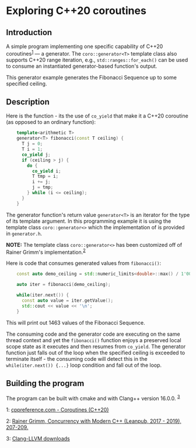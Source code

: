 # Exploring C++20 coroutines

## Introduction

A simple program implementing one specific capability of C++20 coroutines<sup>[1](#fn1)</sup> — a generator. The `coro::generator<T>` template class also supports C++20 range iteration, e.g., `std::ranges::for_each()` can be used to consume an instantiated generator-based function's output.

This generator example generates the Fibonacci Sequence up to some specified ceiling.

## Description

Here is the function - its the use of `co_yield` that make it a C++20 coroutine (as opposed to an ordinary function):

```cpp
    template<arithmetic T>
    generator<T> fibonacci(const T ceiling) {
      T j = 0;
      T i = 1;
      co_yield j;
      if (ceiling > j) {
        do {
          co_yield i;
          T tmp = i;
          i += j;
          j = tmp;
        } while (i <= ceiling);
      }
    }
```
The generator function's return value `generator<T>` is an iterator for the type of its template argument. In this programming example it is using the template class `coro::generator<>` which the implementation of is provided in `generator.h`.

**NOTE:** The template class `coro::generator<>` has been customized off of Rainer Grimm's implementation.<sup>[2](#fn2)</sup>

Here is code that consumes generated values from `fibonacci()`:
```cpp
    const auto demo_ceiling = std::numeric_limits<double>::max() / 1'000.0f;

    auto iter = fibonacci(demo_ceiling);

    while(iter.next()) {
      const auto value = iter.getValue();
      std::cout << value << '\n';
    }

```
This will print out 1463 values of the Fibonacci Sequence.

The consuming code and the generator code are executing on the same thread context and yet the `fibonacci()` function enjoys a preserved local scope state as it executes and then resumes from `co_yield`. The generator function just falls out of the loop when the specified ceiling is exceeded to terminate itself - the consuming code will detect this in the `while(iter.next()) {...}` loop condition and fall out of the loop.

## Building the program

The program can be built with cmake and with Clang++ version 16.0.0. <sup>[3](#fn3)</sup>


<a name="fn1">1</a>: [cppreference.com - Coroutines (C++20)](https://en.cppreference.com/w/cpp/language/coroutines)

<a name="fn2">2</a>: [Rainer Grimm, Concurrency with Modern C++ (Leanpub, 2017 - 2019), 207-209.](https://leanpub.com/concurrencywithmodernc)

<a name="fn3">3</a>: [Clang-LLVM downloads](http://releases.llvm.org/download.html#16.0.0)
